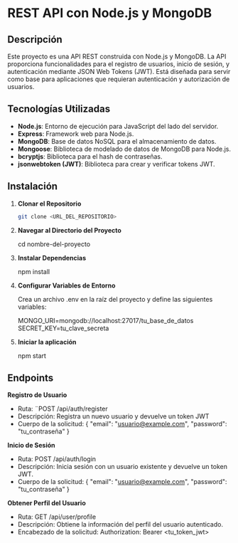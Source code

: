 # REST API con Node.js y MongoDB

## Descripción

Este proyecto es una API REST construida con Node.js y MongoDB. La API proporciona funcionalidades para el registro de usuarios, inicio de sesión, y autenticación mediante JSON Web Tokens (JWT). Está diseñada para servir como base para aplicaciones que requieran autenticación y autorización de usuarios.

## Tecnologías Utilizadas

- **Node.js**: Entorno de ejecución para JavaScript del lado del servidor.
- **Express**: Framework web para Node.js.
- **MongoDB**: Base de datos NoSQL para el almacenamiento de datos.
- **Mongoose**: Biblioteca de modelado de datos de MongoDB para Node.js.
- **bcryptjs**: Biblioteca para el hash de contraseñas.
- **jsonwebtoken (JWT)**: Biblioteca para crear y verificar tokens JWT.

## Instalación

1. **Clonar el Repositorio**

   ```bash
   git clone <URL_DEL_REPOSITORIO>

2. **Navegar al Directorio del Proyecto**

    cd nombre-del-proyecto

3. **Instalar Dependencias**

    npm install

4. **Configurar Variables de Entorno**

    Crea un archivo .env en la raíz del proyecto y define las siguientes variables:

    MONGO_URI=mongodb://localhost:27017/tu_base_de_datos
    SECRET_KEY=tu_clave_secreta

5. **Iniciar la aplicación**

    npm start

## Endpoints

**Registro de Usuario**

- Ruta: ¨POST /api/auth/register
- Descripción: Registra un nuevo usuario y devuelve un token JWT
- Cuerpo de la solicitud:
    {
    "email": "usuario@example.com",
    "password": "tu_contraseña"
    }

**Inicio de Sesión**

- Ruta: POST /api/auth/login
- Descripción: Inicia sesión con un usuario existente y devuelve un token JWT.
- Cuerpo de la solicitud:
    {
    "email": "usuario@example.com",
    "password": "tu_contraseña"
    }

**Obtener Perfil del Usuario**

- Ruta: GET /api/user/profile
- Descripción: Obtiene la información del perfil del usuario autenticado.
- Encabezado de la solicitud:
    Authorization: Bearer <tu_token_jwt>